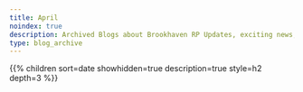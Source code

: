 ```yaml
---
title: April
noindex: true
description: Archived Blogs about Brookhaven RP Updates, exciting news, and new findings
type: blog_archive
---
```




{{% children sort=date showhidden=true description=true style=h2  depth=3 %}}
